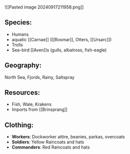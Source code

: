 ![[Pasted image 20240917211958.png]]
## Species:
- Humans
- aquatic [[Carnae]] ([[Rosmar]], Otters, [[Ursarc]])
- Trolls
- Sea-bird [[Aven]]s (gulls, albatross, fish-eagle)
## Geography:
North Sea, Fjords, Rainy, Saltspray
## Resources:
- Fish, Wale, Krakens
- Imports from [[Brinsprang]]
## Clothing:
- **Workers**: Dockworker attire, beanies, parkas, overcoats
- **Soldiers**: Yellow Raincoats and hats
- **Commanders**: Red Raincoats and hats
